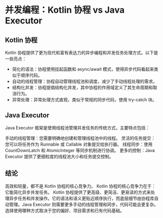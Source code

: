 
# 并发编程：Kotlin 协程 vs Java Executor
## Kotlin 协程
Kotlin 协程提供了更为现代和富有表达力的异步编程和并发任务处理方式。以下是一些亮点：

- 简化的语法：协程使用挂起函数和 async/await 模式，使得异步代码看起来类似于顺序代码。
- 自动的线程管理：协程自动管理线程池和调度，减少了手动线程处理的需求。
- 结构化并发：协程提倡结构化并发，其中协程的作用域定义了其生命周期和取消行为。
- 异常处理：异常处理方式直观，类似于常规的同步代码，使用 try-catch 块。

## Java Executor
Java Executor 框架是使用线程池管理并发任务的传统方式，主要特点包括：

手动的线程管理：您需要明确地创建和管理线程池中的线程。
灵活的任务提交：您可以将任务作为 Runnable 或 Callable 对象提交给执行器。
线程同步：使用 CountDownLatch 和 AtomicInteger 等同步机制进行协调。
更多的控制：Java Executor 提供了更细粒度的线程池大小和任务提交控制。

## 结论
高效和轻量，都不是 Kotlin 协程的核心竞争力。 Kotlin 协程的核心竞争力在于：它能简化异步并发任务。
Kotlin 协程提供了更高级、更简洁、更易读的方式来处理异步任务和并发操作。它的语法和语义更贴近顺序执行，而底层细节由协程库自动管理。Java Executor 则需要更多手动的线程管理和同步，代码可能会更复杂。选择使用哪种方式取决于您的偏好、项目需求和已有代码基础。










